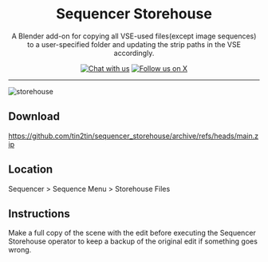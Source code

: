 <h1 align="center">Sequencer Storehouse</h1>

<p align="center">A Blender add-on for copying all VSE-used files(except image sequences) to a user-specified folder and updating the strip paths in the VSE accordingly.</p>

<p align="center">
    <a href="https://discord.gg/HMYpnPzbTm"><img src="https://img.shields.io/badge/Chat%20with%20us%20on%20Discord--blue?style=social&logo=discord" alt="Chat with us" title="Chat with us"></a>
    <a href="https://twitter.com/tintwotin"><img src="https://img.shields.io/twitter/follow/tintwotin" alt="Follow us on X" title="Follow us on X"></a>
<p>

<hr>

![storehouse](https://github.com/user-attachments/assets/4922b106-8752-4be3-a3c7-5ee82c57cc3c)

## Download
https://github.com/tin2tin/sequencer_storehouse/archive/refs/heads/main.zip


## Location

Sequencer > Sequence Menu > Storehouse Files

## Instructions

Make a full copy of the scene with the edit before executing the Sequencer Storehouse operator to keep a backup of the original edit if something goes wrong.
